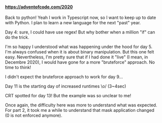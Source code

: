 #### https://adventofcode.com/2020

Back to python! Yeah I work in Typescript now, so I want to keep up to date with Python. I plan to learn a new language for the next "past" year.

Day 4: sure, I could have use regex! But why bother when a million "if" can do the trick.

I'm so happy I understood what was happening under the hood for day 5. I'm always confused when it is about binary manipulation. But this one felt easy. Nevertheless, I'm pretty sure that if I had done it "live" (I mean, in Decembre 2020), I would have gone for a more "bruteforce" approach. No time to think!

I didn't expect the bruteforce approach to work for day 9...

Day 11 is the starting day of increased runtimes \o/ (3~4sec)

CRT spotted for day 13! But the example was so unclear to me!

Once again, the difficulty here was more to understand what was expected. For part 2, it took me a while to understand that mask application changed (0 is not enforced anymore).
